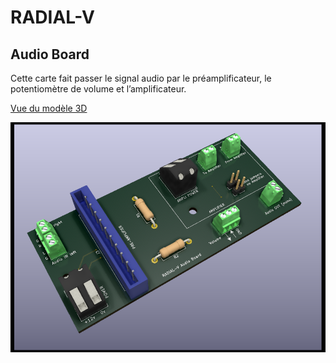 # RADIAL-V
## Audio Board

Cette carte fait passer le signal audio par le préamplificateur, le potentiomètre de volume et l’amplificateur.

[Vue du modèle 3D](Radial-V-Audio-Board.stl)

![Vue de la carte](Radial-V-Audio-Board.png)
